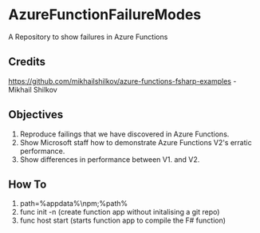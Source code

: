 # AzureFunctionFailureModes
A Repository to show failures in Azure Functions

## Credits
https://github.com/mikhailshilkov/azure-functions-fsharp-examples - Mikhail Shilkov

## Objectives

1. Reproduce failings that we have discovered in Azure Functions.
1. Show Microsoft staff how to demonstrate Azure Functions V2's erratic performance.
1. Show differences in performance between V1. and V2.


## How To

1. path=%appdata%\npm;%path%
1. func init -n (create function app without initalising a git repo)
1. func host start (starts function app to compile the F# function)
